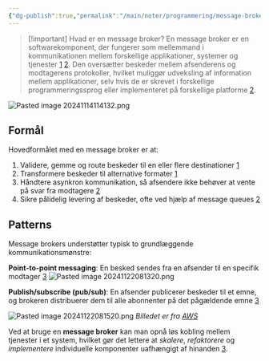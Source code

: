 ```yaml
---
{"dg-publish":true,"permalink":"/main/noter/programmering/message-brokers/","dgHomeLink":"false","dgShowBacklinks":"false","dgShowLocalGraph":"false","dgShowFileTree":"false","dgEnableSearch":"false","dgShowToc":"false","created":"2024-11-13T08:04:32.981+01:00"}
---
```



> [!important] Hvad er en message broker?
> En message broker er en softwarekomponent, der fungerer som mellemmand i kommunikationen mellem forskellige applikationer, systemer og tjenester [1](https://en.wikipedia.org/wiki/Message_broker) [2](https://www.ibm.com/topics/message-brokers). Den oversætter beskeder mellem afsenderens og modtagerens protokoller, hvilket muliggør udveksling af information mellem applikationer, selv hvis de er skrevet i forskellige programmeringssprog eller implementeret på forskellige platforme [2](https://www.ibm.com/topics/message-brokers).

![Pasted image 20241114114132.png](/img/user/98_Images/Pasted%20image%2020241114114132.png)

## Formål
Hovedformålet med en message broker er at:

1. Validere, gemme og route beskeder til en eller flere destinationer [1](https://en.wikipedia.org/wiki/Message_broker)
2. Transformere beskeder til alternative formater [1](https://en.wikipedia.org/wiki/Message_broker)
3. Håndtere asynkron kommunikation, så afsendere ikke behøver at vente på svar fra modtagere [2](https://www.ibm.com/topics/message-brokers)
4. Sikre pålidelig levering af beskeder, ofte ved hjælp af message queues [2](https://www.ibm.com/topics/message-brokers)

## Patterns
Message brokers understøtter typisk to grundlæggende kommunikationsmønstre:

**Point-to-point messaging**: En besked sendes fra en afsender til en specifik modtager [3](https://www.bigtech.coach/system-components/what-is-a-message-broker)
![Pasted image 20241122081320.png](/img/user/Main/Images/Pasted%20image%2020241122081320.png)

**Publish/subscribe (pub/sub)**: En afsender publicerer beskeder til et emne, og brokeren distribuerer dem til alle abonnenter på det pågældende emne [3](https://www.bigtech.coach/system-components/what-is-a-message-broker)

![Pasted image 20241122081520.png](/img/user/Main/Images/Pasted%20image%2020241122081520.png)
*Billedet er fra [AWS](https://aws.amazon.com/what-is/pub-sub-messaging/)*

Ved at bruge en **message broker** kan man opnå løs kobling mellem tjenester i et system, hvilket gør det lettere at *skalere*, *refaktorere* og *implementere* individuelle komponenter uafhængigt af hinanden [3](https://www.bigtech.coach/system-components/what-is-a-message-broker).